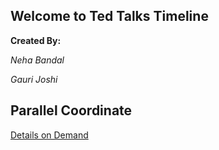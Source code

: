 ## Welcome to Ted Talks Timeline

**Created By:**

 *Neha Bandal*
 
 *Gauri Joshi*
 
 ## Parallel Coordinate
 [Details on Demand](http://bl.ocks.org/nehabandal/db36125382760848efd11ddeef1009e1/1dc0ed713f4a7530c6a98ecab702cd39a2694fed)
 
